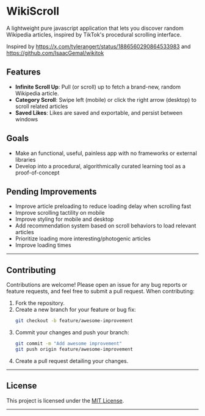 # WikiScroll

A lightweight pure javascript application that lets you discover random Wikipedia articles, inspired by TikTok's procedural scrolling interface.

Inspired by https://x.com/tylerangert/status/1886560290864533983 and https://github.com/IsaacGemal/wikitok

## Features

- **Infinite Scroll Up**: Pull (or scroll) up to fetch a brand-new, random Wikipedia article.
- **Category Scroll**: Swipe left (mobile) or click the right arrow (desktop) to scroll related articles
- **Saved Likes**: Likes are saved and exportable, and persist between windows

## Goals

- Make an functional, useful, painless app with no frameworks or external libraries
- Develop into a procedural, algorithmically curated learning tool as a proof-of-concept

## Pending Improvements

- Improve article preloading to reduce loading delay when scrolling fast
- Improve scrolling tactility on mobile
- Improve styling for mobile and desktop
- Add recommendation system based on scroll behaviors to load relevant articles
- Prioritize loading more interesting/photogenic articles
- Improve loading times

---

## Contributing

Contributions are welcome! Please open an issue for any bug reports or feature requests, and feel free to submit a pull request. When contributing:

1. Fork the repository.
2. Create a new branch for your feature or bug fix:
   ```bash
   git checkout -b feature/awesome-improvement
   ```
3. Commit your changes and push your branch:
   ```bash
   git commit -m "Add awesome improvement"
   git push origin feature/awesome-improvement
   ```
4. Create a pull request detailing your changes.

---

## License

This project is licensed under the [MIT License](LICENSE).

---
